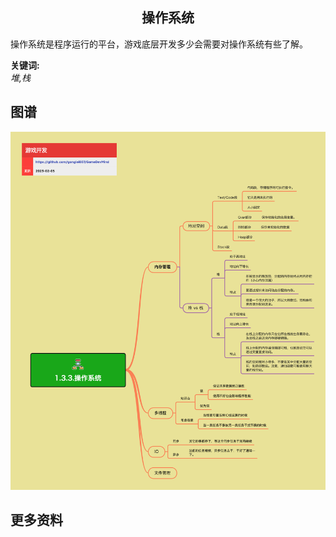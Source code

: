 <h2 align="center">操作系统</h2>
<p>
操作系统是程序运行的平台，游戏底层开发多少会需要对操作系统有些了解。
</p>

**关键词:**<br/>
*堆,栈*

## 图谱
![图片加载中...](../../exports/1.3.3.操作系统.png?raw=true)

## 更多资料
